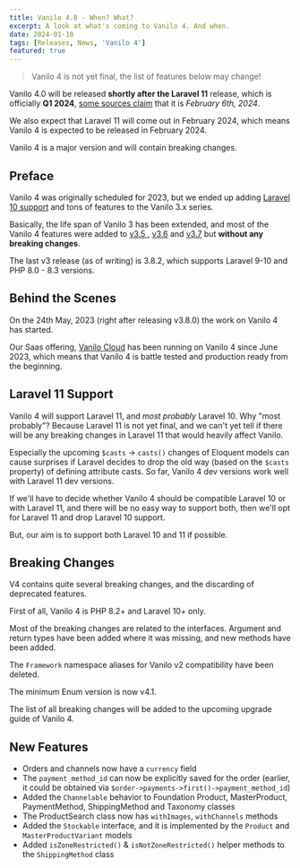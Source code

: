 ```yaml
---
title: Vanilo 4.0 - When? What?
excerpt: A look at what's coming to Vanilo 4. And when.
date: 2024-01-10
tags: [Releases, News, 'Vanilo 4']
featured: true
---
```


> Vanilo 4 is not yet final, the list of features below may change!

Vanilo 4.0 will be released **shortly after the Laravel 11** release, which is officially **Q1 2024**,
[some sources claim](https://benjamincrozat.com/laravel-11) that it is _February 6th, 2024_.

We also expect that Laravel 11 will come out in February 2024, which means Vanilo 4 is expected to be released in February 2024.

Vanilo 4 is a major version and will contain breaking changes.

## Preface

Vanilo 4 was originally scheduled for 2023, but we ended up adding [Laravel 10 support](/news/vanilo-36-released)
and tons of features to the Vanilo 3.x series.

Basically, the life span of Vanilo 3 has been extended, and most of the Vanilo 4 features were added to
[v3.5 ](/news/vanilo-35-released), [v3.6](/news/vanilo-36-released) and [v3.7](/news/vanilo-37-released)
but **without any breaking changes**.

The last v3 release (as of writing) is 3.8.2, which supports Laravel 9-10 and PHP 8.0 - 8.3 versions.

## Behind the Scenes

On the 24th May, 2023 (right after releasing v3.8.0) the work on Vanilo 4 has started.

Our Saas offering, [Vanilo Cloud](https://vanilo.cloud) has been running on Vanilo 4 since June 2023, which means
that Vanilo 4 is battle tested and production ready from the beginning.

## Laravel 11 Support

Vanilo 4 will support Laravel 11, and _most probably_ Laravel 10. Why "most probably"?
Because Laravel 11 is not yet final, and we can't yet tell if there will be any breaking changes in Laravel 11
that would heavily affect Vanilo.

Especially the upcoming `$casts` -> `casts()` changes of Eloquent models can cause surprises if Laravel decides to
drop the old way (based on the `$casts` property) of defining attribute casts. So far, Vanilo 4 dev versions work well
with Laravel 11 dev versions.

If we'll have to decide whether Vanilo 4 should be compatible Laravel 10 or with Laravel 11, and there will be no easy
way to support both, then we'll opt for Laravel 11 and drop Laravel 10 support.

But, our aim is to support both Laravel 10 and 11 if possible.

## Breaking Changes

V4 contains quite several breaking changes, and the discarding of deprecated features.

First of all, Vanilo 4 is PHP 8.2+ and Laravel 10+ only.

Most of the breaking changes are related to the interfaces. Argument and return types have been added where
it was missing, and new methods have been added.

The `Framework` namespace aliases for Vanilo v2 compatibility have been deleted.

The minimum Enum version is now v4.1.

The list of all breaking changes will be added to the upcoming upgrade guide of Vanilo 4.

## New Features

- Orders and channels now have a `currency` field
- The `payment_method_id` can now be explicitly saved for the order (earlier, it could be obtained via `$order->payments->first()->payment_method_id`)
- Added the `Channelable` behavior to Foundation Product, MasterProduct, PaymentMethod, ShippingMethod and Taxonomy classes
- The ProductSearch class now has `withImages`, `withChannels` methods
- Added the `Stockable` interface, and it is implemented by the `Product` and `MasterProductVariant` models
- Added `isZoneRestricted()` & `isNotZoneRestricted()` helper methods to the `ShippingMethod` class
